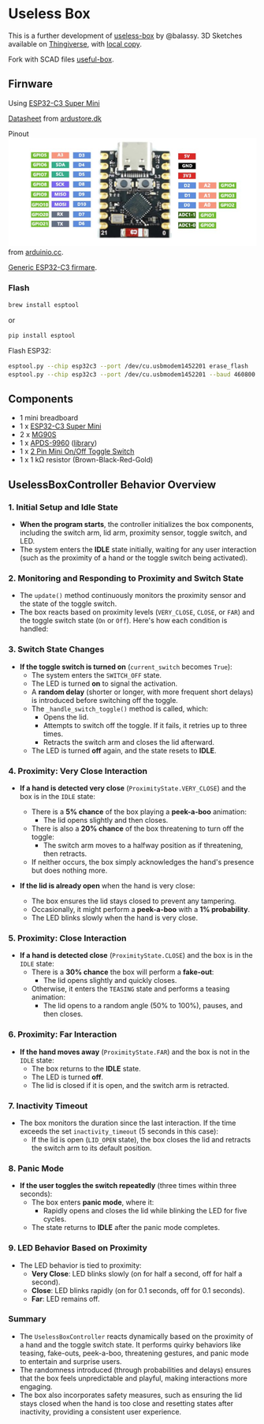# Useless Box

This is a further development of [useless-box](https://github.com/balassy/useless-box/) by @balassy. 3D Sketches available on [Thingiverse](https://www.thingiverse.com/thing:3856965), with [local copy](./resources/Smart%20Useless%20Box%20with%20ESP8266%20and%20Gesture%20Sensor%20-%203856965.zip).

Fork with SCAD files [useful-box](https://github.com/JesusSave/useful-box).

## Firnware

Using [ESP32-C3 Super Mini](https://ardustore.dk/produkt/esp32-c3-super-mini-wifi-4mb-ble5-udviklingsboard)

[Datasheet](./resources/ESP32C3%20Datasheet.PDF) from [ardustore.dk](https://ardustore.dk/error/ESP32C3%20Datasheet.PDF)

Pinout ![ESP32-C3 Super Mini](./resources/esp32-c3-super-mini-pinout.jpeg) from [arduinio.cc](https://forum.arduino.cc/t/esp32-c3-supermini-pinout/1189850).

[Generic ESP32-C3 firmare](https://micropython.org/download/ESP32_GENERIC_C3/).

### Flash

```sh
brew install esptool
```

or

```sh
pip install esptool
```

Flash ESP32:

```sh
esptool.py --chip esp32c3 --port /dev/cu.usbmodem1452201 erase_flash
esptool.py --chip esp32c3 --port /dev/cu.usbmodem1452201 --baud 460800 write_flash -z 0x0 ./firmware/ESP32_GENERIC_C3-20240602-v1.23.0.bin
```

## Components

* 1 mini breadboard
* 1 x [ESP32-C3 Super Mini](https://ardustore.dk/produkt/esp32-c3-super-mini-wifi-4mb-ble5-udviklingsboard)
* 2 x [MG90S](https://www.amazon.de/dp/B095YVLLFQ)
* 1 x [APDS-9960](https://www.amazon.de/dp/B01HV41XJO) ([library](https://github.com/liske/python-apds9960))
* 1 x [2 Pin Mini On/Off Toggle Switch](https://www.amazon.de/dp/B07MS8X99G)
* 1 x 1 kΩ resistor (Brown-Black-Red-Gold)

## UselessBoxController Behavior Overview

### 1. Initial Setup and Idle State

* **When the program starts**, the controller initializes the box components, including the switch arm, lid arm, proximity sensor, toggle switch, and LED.
* The system enters the **IDLE** state initially, waiting for any user interaction (such as the proximity of a hand or the toggle switch being activated).

### 2. Monitoring and Responding to Proximity and Switch State

* The `update()` method continuously monitors the proximity sensor and the state of the toggle switch.
* The box reacts based on proximity levels (`VERY_CLOSE`, `CLOSE`, or `FAR`) and the toggle switch state (`On` or `Off`). Here's how each condition is handled:

### 3. Switch State Changes

* **If the toggle switch is turned on** (`current_switch` becomes `True`):
  * The system enters the `SWITCH_OFF` state.
  * The LED is turned **on** to signal the activation.
  * A **random delay** (shorter or longer, with more frequent short delays) is introduced before switching off the toggle.
  * The `_handle_switch_toggle()` method is called, which:
    * Opens the lid.
    * Attempts to switch off the toggle. If it fails, it retries up to three times.
    * Retracts the switch arm and closes the lid afterward.
  * The LED is turned **off** again, and the state resets to **IDLE**.

### 4. Proximity: Very Close Interaction

* **If a hand is detected very close** (`ProximityState.VERY_CLOSE`) and the box is in the `IDLE` state:
  * There is a **5% chance** of the box playing a **peek-a-boo** animation:
    * The lid opens slightly and then closes.
  * There is also a **20% chance** of the box threatening to turn off the toggle:
    * The switch arm moves to a halfway position as if threatening, then retracts.
  * If neither occurs, the box simply acknowledges the hand's presence but does nothing more.

* **If the lid is already open** when the hand is very close:
  * The box ensures the lid stays closed to prevent any tampering.
  * Occasionally, it might perform a **peek-a-boo** with a **1% probability**.
  * The LED blinks slowly when the hand is very close.

### 5. Proximity: Close Interaction

* **If a hand is detected close** (`ProximityState.CLOSE`) and the box is in the `IDLE` state:
  * There is a **30% chance** the box will perform a **fake-out**:
    * The lid opens slightly and quickly closes.
  * Otherwise, it enters the `TEASING` state and performs a teasing animation:
    * The lid opens to a random angle (50% to 100%), pauses, and then closes.

### 6. Proximity: Far Interaction

* **If the hand moves away** (`ProximityState.FAR`) and the box is not in the `IDLE` state:
  * The box returns to the **IDLE** state.
  * The LED is turned **off**.
  * The lid is closed if it is open, and the switch arm is retracted.

### 7. Inactivity Timeout

* The box monitors the duration since the last interaction. If the time exceeds the set `inactivity_timeout` (5 seconds in this case):
  * If the lid is open (`LID_OPEN` state), the box closes the lid and retracts the switch arm to its default position.

### 8. Panic Mode

* **If the user toggles the switch repeatedly** (three times within three seconds):
  * The box enters **panic mode**, where it:
    * Rapidly opens and closes the lid while blinking the LED for five cycles.
  * The state returns to **IDLE** after the panic mode completes.

### 9. LED Behavior Based on Proximity

* The LED behavior is tied to proximity:
  * **Very Close**: LED blinks slowly (on for half a second, off for half a second).
  * **Close**: LED blinks rapidly (on for 0.1 seconds, off for 0.1 seconds).
  * **Far**: LED remains off.

### Summary

* The `UselessBoxController` reacts dynamically based on the proximity of a hand and the toggle switch state. It performs quirky behaviors like teasing, fake-outs, peek-a-boo, threatening gestures, and panic mode to entertain and surprise users.
* The randomness introduced (through probabilities and delays) ensures that the box feels unpredictable and playful, making interactions more engaging.
* The box also incorporates safety measures, such as ensuring the lid stays closed when the hand is too close and resetting states after inactivity, providing a consistent user experience.
